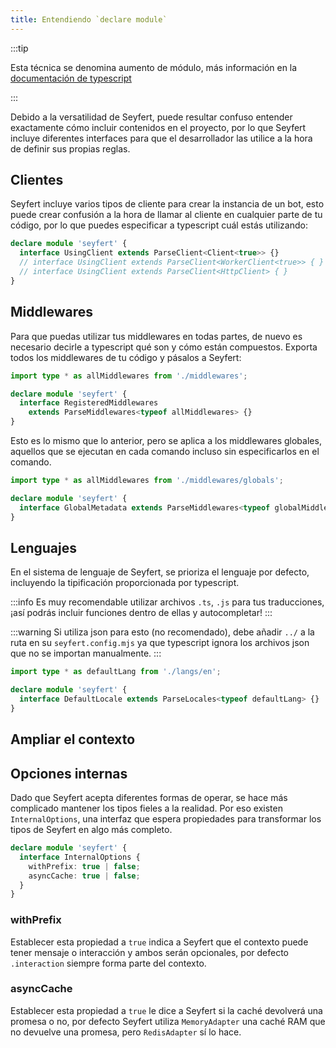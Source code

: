 ```yaml
---
title: Entendiendo `declare module`
---
```


:::tip

Esta técnica se denomina aumento de módulo, más información en la [documentación de typescript](https://www.typescriptlang.org/docs/handbook/declaration-merging.html#module-augmentation)

:::

Debido a la versatilidad de Seyfert, puede resultar confuso entender exactamente cómo incluir contenidos en el proyecto, por lo que Seyfert incluye diferentes interfaces para que el desarrollador las utilice a la hora de definir sus propias reglas.

## Clientes

Seyfert incluye varios tipos de cliente para crear la instancia de un bot, esto puede crear confusión a la hora de llamar al cliente en cualquier parte de tu código, por lo que puedes especificar a typescript cuál estás utilizando:

```ts copy
declare module 'seyfert' {
  interface UsingClient extends ParseClient<Client<true>> {}
  // interface UsingClient extends ParseClient<WorkerClient<true>> { }
  // interface UsingClient extends ParseClient<HttpClient> { }
}
```

## Middlewares

Para que puedas utilizar tus middlewares en todas partes, de nuevo es necesario decirle a typescript qué son y cómo están compuestos.
Exporta todos los middlewares de tu código y pásalos a Seyfert:

```ts copy
import type * as allMiddlewares from './middlewares';

declare module 'seyfert' {
  interface RegisteredMiddlewares
    extends ParseMiddlewares<typeof allMiddlewares> {}
}
```

Esto es lo mismo que lo anterior, pero se aplica a los middlewares globales, aquellos que se ejecutan en cada comando incluso sin especificarlos en el comando.

```ts copy
import type * as allMiddlewares from './middlewares/globals';

declare module 'seyfert' {
  interface GlobalMetadata extends ParseMiddlewares<typeof globalMiddlewares> {}
}
```

## Lenguajes

En el sistema de lenguaje de Seyfert, se prioriza el lenguaje por defecto, incluyendo la tipificación proporcionada por typescript.

:::info
Es muy recomendable utilizar archivos `.ts`, `.js` para tus traducciones, ¡así podrás incluir funciones dentro de ellas y autocompletar!
:::

:::warning
Si utiliza json para esto (no recomendado), debe añadir `../` a la ruta en su `seyfert.config.mjs` ya que typescript ignora los archivos json que no se importan manualmente.
:::

```ts copy
import type * as defaultLang from './langs/en';

declare module 'seyfert' {
  interface DefaultLocale extends ParseLocales<typeof defaultLang> {}
}
```

## Ampliar el contexto

## Opciones internas

Dado que Seyfert acepta diferentes formas de operar, se hace más complicado mantener los tipos fieles a la realidad. Por eso existen `InternalOptions`, una interfaz que espera propiedades para transformar los tipos de Seyfert en algo más completo.

```ts copy
declare module 'seyfert' {
  interface InternalOptions {
    withPrefix: true | false;
    asyncCache: true | false;
  }
}
```

### withPrefix

Establecer esta propiedad a `true` indica a Seyfert que el contexto puede tener mensaje o interacción y ambos serán opcionales, por defecto `.interaction` siempre forma parte del contexto.

### asyncCache

Establecer esta propiedad a `true` le dice a Seyfert si la caché devolverá una promesa o no, por defecto Seyfert utiliza `MemoryAdapter` una caché RAM que no devuelve una promesa, pero `RedisAdapter` sí lo hace.

